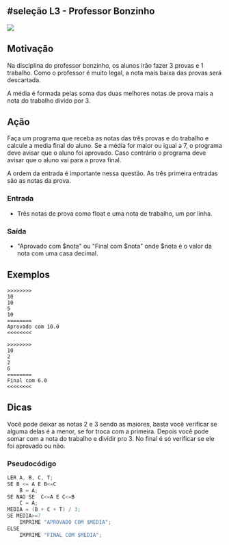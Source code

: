 ## #seleção L3 - Professor Bonzinho


![](https://raw.githubusercontent.com/qxcodefup/arcade/master/base/033/__capa.jpg)

## Motivação

Na disciplina do professor bonzinho, os alunos irão fazer 3 provas e 1 trabalho. Como o professor é muito legal, a nota mais baixa das provas será descartada.

A média é formada pelas soma das duas melhores notas de prova mais a nota do trabalho divido por 3.  

## Ação

Faça um programa que receba as notas das três provas e do trabalho e calcule a media final do aluno. Se a média for maior ou igual a 7, o programa deve avisar que o aluno foi aprovado. Caso contrário o programa deve avisar que o aluno vai para a prova final.

A ordem da entrada é importante nessa questão. As três primeira entradas são as notas da prova.  

### Entrada

*   Três notas de prova como float e uma nota de trabalho, um por linha.

### Saída

*   "Aprovado com $nota" ou "Final com $nota" onde $nota é o valor da nota com uma casa decimal.  

## Exemplos

```
>>>>>>>>
10
10
5
10
========
Aprovado com 10.0
<<<<<<<<

>>>>>>>>
10
2
2
6
========
Final com 6.0
<<<<<<<<
```

## Dicas

Você pode deixar as notas 2 e 3 sendo as maiores, basta você verificar se alguma delas é a menor, se for troca com a primeira. Depois você pode somar com a nota do trabalho e dividir pro 3. No final é só verificar se ele foi aprovado ou não.

### Pseudocódigo

```c
LER A, B, C, T;
SE B <= A E B<=C
	B = A;
SE NAO SE  C<=A E C<=B
	C = A;
MEDIA = (B + C + T) / 3;
SE MEDIA>=7
	IMPRIME "APROVADO COM $MEDIA";
ELSE 
	IMPRIME "FINAL COM $MEDIA";
```


